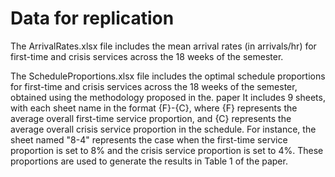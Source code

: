 # Data for replication

The ArrivalRates.xlsx file includes the mean arrival rates (in arrivals/hr) for first-time and crisis services across the 18 weeks of the semester. 

The ScheduleProportions.xlsx file includes the optimal schedule proportions for first-time and crisis services across the 18 weeks of the semester, obtained using the methodology proposed in the. paper It includes 9 sheets, with each sheet name in the format {F}-{C}, where {F} represents the average overall first-time service proportion, and {C} represents the average overall crisis service proportion in the schedule. For instance, the sheet named "8-4" represents the case when the first-time service proportion is set to 8% and the crisis service proportion is set to 4%. These proportions are used to generate the results in Table 1 of the paper.

